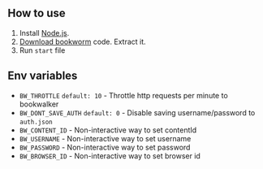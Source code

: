 

## How to use
1. Install [Node.js](https://nodejs.org/).
2. [Download bookworm](https://github.com/vtjesus) code. Extract it.
3. Run `start` file



## Env variables
- `BW_THROTTLE` `default: 10` - Throttle http requests per minute to bookwalker
- `BW_DONT_SAVE_AUTH` `default: 0` - Disable saving username/password to `auth.json`
- `BW_CONTENT_ID` - Non-interactive way to set contentId
- `BW_USERNAME` - Non-interactive way to set username
- `BW_PASSWORD` - Non-interactive way to set password
- `BW_BROWSER_ID` - Non-interactive way to set browser id
